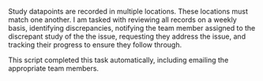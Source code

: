 Study datapoints are recorded in multiple locations. These locations must match one another. I am tasked with reviewing all records 
on a weekly basis, identifying discrepancies, notifying the team member assigned to the discrepant study of the the issue, requesting
they address the issue, and tracking their progress to ensure they follow through.

This script completed this task automatically, including emailing the appropriate team members.
